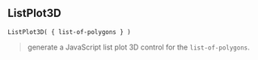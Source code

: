 ## ListPlot3D

```
ListPlot3D( { list-of-polygons } )  
```

> generate a JavaScript list plot 3D control for the `list-of-polygons`.
	  
 

